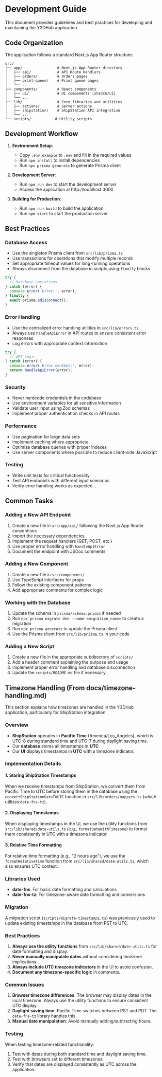 # Development Guide

This document provides guidelines and best practices for developing and maintaining the Y3DHub application.

## Code Organization

The application follows a standard Next.js App Router structure:

```
src/
├── app/                # Next.js App Router directory
│   ├── api/            # API Route Handlers
│   ├── orders/         # Orders pages
│   ├── print-queue/    # Print queue pages
│   └── ...
├── components/         # React components
│   ├── ui/             # UI components (shadcn/ui)
│   └── ...
├── lib/                # Core libraries and utilities
│   ├── actions/        # Server actions
│   ├── shipstation/    # ShipStation API integration
│   └── ...
└── scripts/           # Utility scripts
```

## Development Workflow

1. **Environment Setup**:
   - Copy `.env.example` to `.env` and fill in the required values
   - Run `npm install` to install dependencies
   - Run `npx prisma generate` to generate Prisma client

2. **Development Server**:
   - Run `npm run dev` to start the development server
   - Access the application at http://localhost:3000

3. **Building for Production**:
   - Run `npm run build` to build the application
   - Run `npm start` to start the production server

## Best Practices

### Database Access

- Use the singleton Prisma client from `src/lib/prisma.ts`
- Use transactions for operations that modify multiple records
- Set appropriate timeout values for long-running operations
- Always disconnect from the database in scripts using `finally` blocks

```typescript
try {
  // Database operations
} catch (error) {
  console.error('Error:', error);
} finally {
  await prisma.$disconnect();
}
```

### Error Handling

- Use the centralized error handling utilities in `src/lib/errors.ts`
- Always use `handleApiError` in API routes to ensure consistent error responses
- Log errors with appropriate context information

```typescript
try {
  // API logic
} catch (error) {
  console.error('Error context:', error);
  return handleApiError(error);
}
```

### Security

- Never hardcode credentials in the codebase
- Use environment variables for all sensitive information
- Validate user input using Zod schemas
- Implement proper authentication checks in API routes

### Performance

- Use pagination for large data sets
- Implement caching where appropriate
- Optimize database queries with proper indexes
- Use server components where possible to reduce client-side JavaScript

### Testing

- Write unit tests for critical functionality
- Test API endpoints with different input scenarios
- Verify error handling works as expected

## Common Tasks

### Adding a New API Endpoint

1. Create a new file in `src/app/api/` following the Next.js App Router conventions
2. Import the necessary dependencies
3. Implement the request handlers (GET, POST, etc.)
4. Use proper error handling with `handleApiError`
5. Document the endpoint with JSDoc comments

### Adding a New Component

1. Create a new file in `src/components/`
2. Use TypeScript interfaces for props
3. Follow the existing component patterns
4. Add appropriate comments for complex logic

### Working with the Database

1. Update the schema in `prisma/schema.prisma` if needed
2. Run `npx prisma migrate dev --name <migration_name>` to create a migration
3. Run `npx prisma generate` to update the Prisma client
4. Use the Prisma client from `src/lib/prisma.ts` in your code

### Adding a New Script

1. Create a new file in the appropriate subdirectory of `scripts/`
2. Add a header comment explaining the purpose and usage
3. Implement proper error handling and database disconnection
4. Update the `scripts/README.md` file if necessary

## Timezone Handling (From docs/timezone-handling.md)

This section explains how timezones are handled in the Y3DHub application, particularly for ShipStation integration.

### Overview

- **ShipStation** operates in **Pacific Time** (America/Los_Angeles), which is UTC-8 during standard time and UTC-7 during daylight saving time.
- Our **database** stores all timestamps in **UTC**.
- Our **UI** displays timestamps in **UTC** with a timezone indicator.

### Implementation Details

#### 1. Storing ShipStation Timestamps

When we receive timestamps from ShipStation, we convert them from Pacific Time to UTC before storing them in the database using the `convertShipStationDateToUTC` function in `src/lib/orders/mappers.ts` (which utilizes `date-fns-tz`).

#### 2. Displaying Timestamps

When displaying timestamps in the UI, we use the utility functions from `src/lib/shared/date-utils.ts` (e.g., `formatDateWithTimezone`) to format them consistently in UTC with a timezone indicator.

#### 3. Relative Time Formatting

For relative time formatting (e.g., \"2 hours ago\"), we use the `formatRelativeTime` function from `src/lib/shared/date-utils.ts`, which also ensures UTC context.

### Libraries Used

- **date-fns**: For basic date formatting and calculations
- **date-fns-tz**: For timezone-aware date formatting and conversions

### Migration

A migration script (`scripts/migrate-timestamps.ts`) was previously used to update existing timestamps in the database from PST to UTC.

### Best Practices

1. **Always use the utility functions** from `src/lib/shared/date-utils.ts` for date formatting and display.
2. **Never manually manipulate dates** without considering timezone implications.
3. **Always include UTC timezone indicators** in the UI to avoid confusion.
4. **Document any timezone-specific logic** in comments.

### Common Issues

1. **Browser timezone differences**: The browser may display dates in the local timezone. Always use the utility functions to ensure consistent UTC display.
2. **Daylight saving time**: Pacific Time switches between PST and PDT. The `date-fns-tz` library handles this.
3. **Manual date manipulation**: Avoid manually adding/subtracting hours.

### Testing

When testing timezone-related functionality:

1. Test with dates during both standard time and daylight saving time.
2. Test with browsers set to different timezones.
3. Verify that dates are displayed consistently as UTC across the application.
